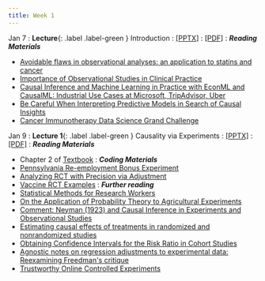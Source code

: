 ```yaml
---
title: Week 1
---
```


Jan 7
: **Lecture**{: .label .label-green } Introduction
  : [[PPTX]](https://github.com/stanford-msande228/winter25/raw/main/assets/presentations/MSANDE228_Introduction.pptx)
  : [[PDF]](https://github.com/stanford-msande228/winter25/raw/main/assets/presentations/MSANDE228_Introduction.pdf)
: ***Reading Materials***
- [Avoidable flaws in observational analyses: an application to statins and cancer](https://www.nature.com/articles/s41591-019-0597-x)
- [Importance of Observational Studies in Clinical Practice](https://reader.elsevier.com/reader/sd/pii/S0149291807001841?token=0B979B919B9985F0848EEBBC480973DE11B3C4C25792D181F5E150D0D1273372545994BBB41517CFD41E029ABDFFEC25&originRegion=us-east-1&originCreation=20230110025926)
- [Causal Inference and Machine Learning in Practice with EconML and CausalML: Industrial Use Cases at Microsoft, TripAdvisor, Uber](https://causal-machine-learning.github.io/kdd2021-tutorial/)
- [Be Careful When Interpreting Predictive Models in Search of Causal Insights](https://towardsdatascience.com/be-careful-when-interpreting-predictive-models-in-search-of-causal-insights-e68626e664b6)
- [Cancer Immunotherapy Data Science Grand Challenge](https://www.topcoder.com/challenges/0494170d-3136-4139-89e0-6c1b009c66a2)

Jan 9
: **Lecture 1**{: .label .label-green } Causality via Experiments
  : [[PPTX]](https://github.com/stanford-msande228/winter25/raw/main/assets/presentations/MSANDE228_Lecture2_Causality_via_Experiments.pptx)
  : [[PDF]](https://github.com/stanford-msande228/winter25/raw/main/assets/presentations/MSANDE228_Lecture2_Causality_via_Experiments.pdf)
: ***Reading Materials***
- Chapter 2 of [Textbook](https://causalml-book.org)
: ***Coding Materials***
- [Pennsylvania Re-employment Bonus Experiment](https://github.com/CausalAIBook/MetricsMLNotebooks/blob/main/CM1/python-rct-penn-precision-adj.ipynb)
- [Analyzing RCT with Precision via Adjustment](https://github.com/CausalAIBook/MetricsMLNotebooks/blob/main/CM1/python-sim-precision-adj.ipynb)
- [Vaccine RCT Examples](https://github.com/CausalAIBook/MetricsMLNotebooks/blob/main/CM1/python-rct-vaccines.ipynb)
: ***Further reading***
- [Statistical Methods for Research Workers](https://link.springer.com/chapter/10.1007/978-1-4612-4380-9_6)
- [On the Application of Probability Theory to Agricultural Experiments](https://www.jstor.org/stable/2245382)
- [Comment: Neyman (1923) and Causal Inference in Experiments and Observational Studies](https://www.jstor.org/stable/2245383)
- [Estimating causal effects of treatments in randomized and nonrandomized studies](http://www.fsb.muohio.edu/lij14/420_paper_Rubin74.pdf)
- [Obtaining Confidence Intervals for the Risk Ratio in Cohort Studies](https://www.jstor.org/stable/pdf/2530610.pdf)
- [Agnostic notes on regression adjustments to experimental data: Reexamining Freedman's critique](https://arxiv.org/abs/1208.2301)
- [Trustworthy Online Controlled Experiments](https://experimentguide.com/)

